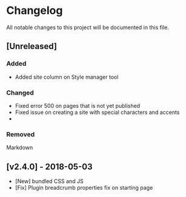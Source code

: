 # Changelog
All notable changes to this project will be documented in this file.  

## [Unreleased]  
### Added  
 * Added site column on Style manager tool

### Changed  
* Fixed error 500 on pages that is not yet published
* Fixed issue on creating a site with special characters and accents
* 

### Removed  


Markdown
## [v2.4.0] - 2018-05-03
* [New] bundled CSS and JS
* [Fix] Plugin breadcrumb properties fix on starting page